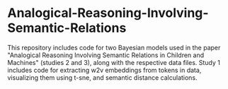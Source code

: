 # Analogical-Reasoning-Involving-Semantic-Relations

This repository includes code for two Bayesian models used in the paper "Analogical Reasoning Involving Semantic Relations in Children and Machines" (studies 2 and 3), along with the respective data files. 
Study 1 includes code for extracting w2v embeddings from tokens in data, visualizing them using t-sne, and semantic distance calculations.
